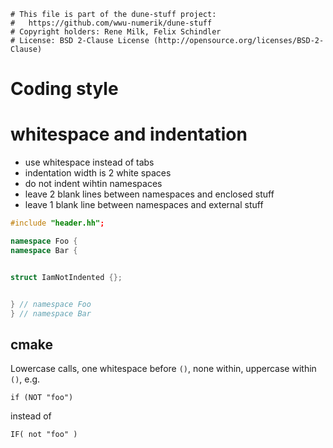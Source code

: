```
# This file is part of the dune-stuff project:
#   https://github.com/wwu-numerik/dune-stuff
# Copyright holders: Rene Milk, Felix Schindler
# License: BSD 2-Clause License (http://opensource.org/licenses/BSD-2-Clause)
```

# Coding style

# whitespace and indentation

* use whitespace instead of tabs
* indentation width is 2 white spaces
* do not indent wihtin namespaces
* leave 2 blank lines between namespaces and enclosed stuff
* leave 1 blank line between namespaces and external stuff
```c++
#include "header.hh";

namespace Foo {
namespace Bar {


struct IamNotIndented {};


} // namespace Foo
} // namespace Bar
```

## cmake

Lowercase calls, one whitespace before `()`, none within, uppercase within `()`, e.g.
```
if (NOT "foo")
```
instead of
```
IF( not "foo" )
```

